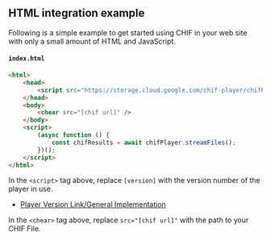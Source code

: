 ## HTML integration example

Following is a simple example to get started using CHIF in your web site with only a small amount of HTML and JavaScript.

#### `index.html`

```html
<html>
	<head>
		<script src="https://storage.cloud.google.com/chif-player/chifPlayer-[version].js"></script>
	</head>
	<body>
		<chear src="[chif url]" />
	</body>
	<script>
		(async function () {
			const chifResults = await chifPlayer.streamFiles();
		})();
	</script>
</html>
```

In the `<script>` tag above, replace `[version]` with the version number of the player in use.

-   [Player Version Link/General Implementation](../../player/playerimplementation.md)

In the `<chear>` tag above, replace `src="[chif url]"` with the path to your CHIF File.
